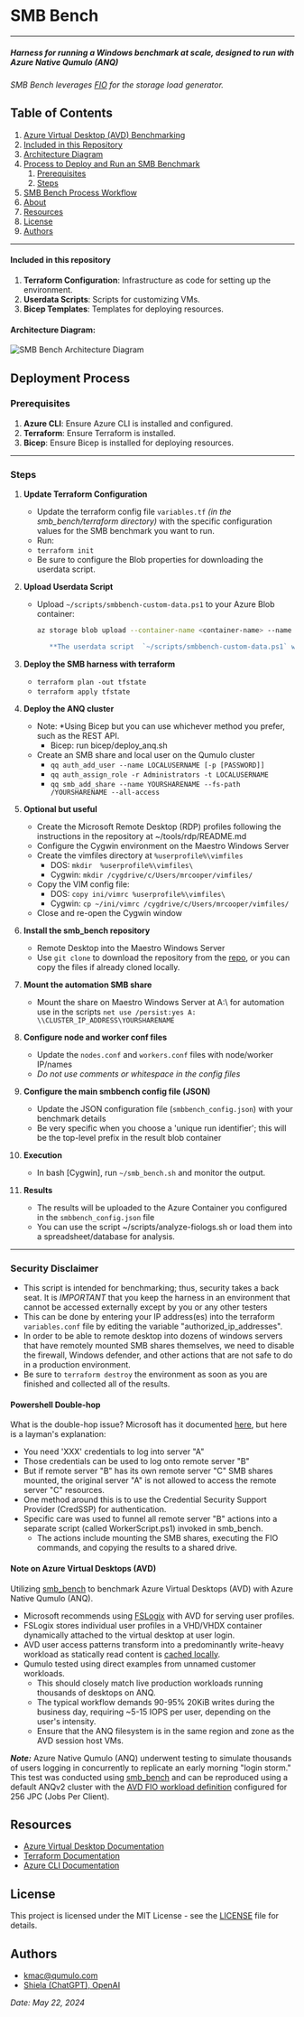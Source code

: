 # SMB Bench
---
##### Harness for running a Windows benchmark at scale, designed to run with Azure Native Qumulo (ANQ)

*SMB Bench leverages [FIO](https://github.com/axboe/fio) for the storage load generator.*

## Table of Contents
1. [Azure Virtual Desktop (AVD) Benchmarking](#azure-virtual-desktop-avd-benchmarking)
2. [Included in this Repository](#included-in-this-repository)
3. [Architecture Diagram](#architecture-diagram)
4. [Process to Deploy and Run an SMB Benchmark](#process-to-deploy-and-run-an-smb-benchmark)
   1. [Prerequisites](#prerequisites)
   2. [Steps](#steps)
5. [SMB Bench Process Workflow](#smb-bench-process-workflow)
6. [About](#about)
7. [Resources](#resources)
8. [License](#license)
9. [Authors](#authors)

---

#### Included in this repository

1. **Terraform Configuration**: Infrastructure as code for setting up the environment.
1. **Userdata Scripts**: Scripts for customizing VMs.
1. **Bicep Templates**: Templates for deploying resources.

#### Architecture Diagram:
![SMB Bench Architecture Diagram](https://github.com/qumulokmac/smb_bench/blob/main/docs/smb_bench_diagram_anq.png)

## Deployment Process
### Prerequisites
	
1. **Azure CLI**: Ensure Azure CLI is installed and configured.
2. **Terraform**: Ensure Terraform is installed.
3. **Bicep**: Ensure Bicep is installed for deploying resources.
	
---

### Steps

1. **Update Terraform Configuration**
	- Update the terraform config file `variables.tf` *(in the smb_bench/terraform directory)* with the specific configuration values for the SMB benchmark you want to run.
	- Run:
	- `terraform init`
	- Be sure to configure the Blob properties for downloading the userdata script. 

2. **Upload Userdata Script**
   - Upload `~/scripts/smbbench-custom-data.ps1` to your Azure Blob container:
     ```bash
     az storage blob upload --container-name <container-name> --name smbbench-custom-data.ps1 --file `~/scripts/smbbench-custom-data.ps1'

		**The userdata script  `~/scripts/smbbench-custom-data.ps1` will configure the Windows server with all of the prerequisites needed to run this benchmark. **

3. **Deploy the SMB harness with terraform**
    - `terraform plan -out tfstate`
    - `terraform apply tfstate`
     
4. **Deploy the ANQ cluster** 
	- Note: *Using Bicep but you can use whichever method you prefer, such as the REST API.
		- Bicep: run bicep/deploy_anq.sh
	- Create an SMB share and local user on the Qumulo cluster
		- `qq auth_add_user --name LOCALUSERNAME [-p [PASSWORD]]`
		- `qq auth_assign_role -r Administrators -t LOCALUSERNAME`
		- `qq smb_add_share --name YOURSHARENAME --fs-path /YOURSHARENAME --all-access`

3. **Optional but useful** 
	- Create the Microsoft Remote Desktop (RDP) profiles following the instructions in the repository at ~/tools/rdp/README.md
	- Configure the Cygwin environment on the Maestro Windows Server
	- Create the vimfiles directory at `%userprofile%\vimfiles`
		- DOS: `mkdir  %userprofile%\vimfiles\`
		- Cygwin: `mkdir /cygdrive/c/Users/mrcooper/vimfiles/`
	- Copy the VIM config file:
		- DOS: `copy ini/vimrc %userprofile%\vimfiles\`
		- Cygwin: `cp ~/ini/vimrc /cygdrive/c/Users/mrcooper/vimfiles/`
	- Close and re-open the Cygwin window

4. **Install the smb_bench repository** 
	- Remote Desktop into the Maestro Windows Server
	- Use `git clone` to download the repository from the [repo](https://github.com/qumulokmac/smb_bench), or you can copy the files if already cloned locally.
	
5.  **Mount the automation SMB share** 
	- Mount the share on Maestro Windows Server at A:\ for automation use in the scripts
	`net use /persist:yes A: \\CLUSTER_IP_ADDRESS\YOURSHARENAME`

6.  **Configure node and worker conf files** 
	- Update the `nodes.conf` and `workers.conf` files with node/worker IP/names
	- *Do not use comments or whitespace in the config files*

6.  **Configure the main smbbench config file (JSON)** 
	- Update the JSON configuration file (`smbbench_config.json`) with your benchmark details
	- Be very specific when you choose a 'unique run identifier'; this will be the top-level prefix in the result blob container

6.  **Execution** 
	- In bash [Cygwin], run `~/smb_bench.sh` and monitor the output.

7.	**Results**
	- The results will be uploaded to the Azure Container you configured in the `smbbench_config.json` file
	- You can use the script ~/scripts/analyze-fiologs.sh or load them into a spreadsheet/database for analysis.

---

### Security Disclaimer

- This script is intended for benchmarking; thus, security takes a back seat. It is *IMPORTANT* that you keep the harness in an environment that cannot be accessed externally except by you or any other testers
- This can be done by entering your IP address(es) into the terraform `variables.conf` file by editing the variable "authorized_ip_addresses".
- In order to be able to remote desktop into dozens of windows servers that have remotely mounted SMB shares themselves, we need to disable the firewall, Windows defender, and other actions that are not safe to do in a production environment. 
- Be sure to `terraform destroy` the environment as soon as you are finished and collected all of the results.

#### Powershell Double-hop

What is the double-hop issue? Microsoft has it documented [here](https://learn.microsoft.com/en-us/powershell/scripting/learn/remoting/ps-remoting-second-hop?view=powershell-7.40), but here is a layman's explanation:

- You need 'XXX' credentials to log into server "A"
- Those credentials can be used to log onto remote server "B"
- But if remote server "B" has its own remote server "C" SMB shares mounted, the original server "A" is not allowed to access the remote server "C" resources.
- One method around this is to use the Credential Security Support Provider (CredSSP) for authentication.
- Specific care was used to funnel all remote server "B" actions into a separate script (called WorkerScript.ps1) invoked in smb_bench.
     - The actions include mounting the SMB shares, executing the FIO commands, and copying the results to a shared drive.

#### Note on Azure Virtual Desktops (AVD)

Utilizing [smb_bench](https://github.com/qumulokmac/smb_bench#readme) to benchmark Azure Virtual Desktops (AVD) with Azure Native Qumulo (ANQ).

- Microsoft recommends using [FSLogix](https://learn.microsoft.com/en-us/azure/virtual-desktop/fslogix-containers-azure-files) with AVD for serving user profiles.
- FSLogix stores individual user profiles in a VHD/VHDX container dynamically attached to the virtual desktop at user login.
- AVD user access patterns transform into a predominantly write-heavy workload as statically read content is [cached locally](https://learn.microsoft.com/en-us/fslogix/concepts-fslogix-cloud-cache).
- Qumulo tested using direct examples from unnamed customer workloads.
  - This should closely match live production workloads running thousands of desktops on ANQ.
  - The typical workflow demands 90-95% 20KiB writes during the business day, requiring ~5-15 IOPS per user, depending on the user's intensity.
  - Ensure that the ANQ filesystem is in the same region and zone as the AVD session host VMs.

***Note:*** Azure Native Qumulo (ANQ) underwent testing to simulate thousands of users logging in concurrently to replicate an early morning "login storm." This test was conducted using [smb_bench](https://github.com/qumulokmac/smb_bench#readme) and can be reproduced using a default ANQv2 cluster with the [AVD FIO workload definition](https://github.com/qumulokmac/smb_bench/blob/main/examples/AVD_example_workload.ini) configured for 256 JPC (Jobs Per Client).


## Resources

- [Azure Virtual Desktop Documentation](https://docs.microsoft.com/en-us/azure/virtual-desktop/)
- [Terraform Documentation](https://www.terraform.io/docs/)
- [Azure CLI Documentation](https://docs.microsoft.com/en-us/cli/azure/)

## License

This project is licensed under the MIT License - see the [LICENSE](LICENSE) file for details.

## Authors

- [kmac@qumulo.com](mailto:kmac@qumulo.com)
- [Shiela (ChatGPT), OpenAI](https://openai.com)

*Date: May 22, 2024*
